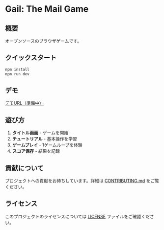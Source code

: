 # Gail: The Mail Game

## 概要

オープンソースのブラウザゲームです。

## クイックスタート

```bash
npm install
npm run dev
```

## デモ

[デモURL（準備中）](#)

## 遊び方

1. **タイトル画面** - ゲームを開始
2. **チュートリアル** - 基本操作を学習
3. **ゲームプレイ** - 1ゲームループを体験
4. **スコア保存** - 結果を記録

## 貢献について

プロジェクトへの貢献をお待ちしています。詳細は [CONTRIBUTING.md](CONTRIBUTING.md) をご覧ください。

## ライセンス

このプロジェクトのライセンスについては [LICENSE](LICENSE) ファイルをご確認ください。